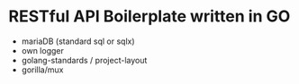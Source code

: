 # RESTful API Boilerplate written in GO

- mariaDB (standard sql or sqlx)
- own logger
- golang-standards / project-layout
- gorilla/mux
